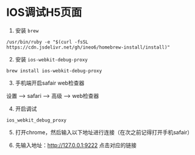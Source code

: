 # IOS调试H5页面

1. 安装 `brew`

```shell
/usr/bin/ruby -e "$(curl -fsSL https://cdn.jsdelivr.net/gh/ineo6/homebrew-install/install)"
```
2. 安装 `ios-webkit-debug-proxy`

```shell
brew install ios-webkit-debug-proxy
```
3. 手机端开启safair web检查器

设置 --> safari --> 高级 --> web检查器

4. 开启调试

```shell
ios_webkit_debug_proxy
```
5. 打开chrome，然后输入以下地址进行连接（在次之前记得打开手机safair）

6. 先输入地址：http://127.0.0.1:9222  点击对应的链接